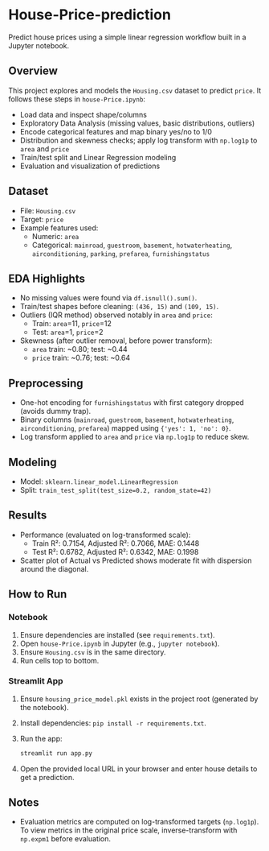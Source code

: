 # House-Price-prediction

Predict house prices using a simple linear regression workflow built in a Jupyter notebook.

## Overview
This project explores and models the `Housing.csv` dataset to predict `price`.
It follows these steps in `house-Price.ipynb`:
- Load data and inspect shape/columns
- Exploratory Data Analysis (missing values, basic distributions, outliers)
- Encode categorical features and map binary yes/no to 1/0
- Distribution and skewness checks; apply log transform with `np.log1p` to `area` and `price`
- Train/test split and Linear Regression modeling
- Evaluation and visualization of predictions

## Dataset
- File: `Housing.csv`
- Target: `price`
- Example features used:
  - Numeric: `area`
  - Categorical: `mainroad`, `guestroom`, `basement`, `hotwaterheating`, `airconditioning`, `parking`, `prefarea`, `furnishingstatus`

## EDA Highlights
- No missing values were found via `df.isnull().sum()`.
- Train/test shapes before cleaning: `(436, 15)` and `(109, 15)`.
- Outliers (IQR method) observed notably in `area` and `price`:
  - Train: `area`=11, `price`=12
  - Test: `area`=1, `price`=2
- Skewness (after outlier removal, before power transform):
  - `area` train: ~0.80; test: ~0.44
  - `price` train: ~0.76; test: ~0.64

## Preprocessing
- One-hot encoding for `furnishingstatus` with first category dropped (avoids dummy trap).
- Binary columns (`mainroad`, `guestroom`, `basement`, `hotwaterheating`, `airconditioning`, `prefarea`) mapped using `{'yes': 1, 'no': 0}`.
- Log transform applied to `area` and `price` via `np.log1p` to reduce skew.
## Modeling
- Model: `sklearn.linear_model.LinearRegression`
- Split: `train_test_split(test_size=0.2, random_state=42)`

## Results
- Performance (evaluated on log-transformed scale):
  - Train R²: 0.7154, Adjusted R²: 0.7066, MAE: 0.1448
  - Test R²: 0.6782, Adjusted R²: 0.6342, MAE: 0.1998
- Scatter plot of Actual vs Predicted shows moderate fit with dispersion around the diagonal.

## How to Run

### Notebook
1. Ensure dependencies are installed (see `requirements.txt`).
2. Open `house-Price.ipynb` in Jupyter (e.g., `jupyter notebook`).
3. Ensure `Housing.csv` is in the same directory.
4. Run cells top to bottom.

### Streamlit App
1. Ensure `housing_price_model.pkl` exists in the project root (generated by the notebook).
2. Install dependencies: `pip install -r requirements.txt`.
3. Run the app:
   
   ```bash
   streamlit run app.py
   ```
4. Open the provided local URL in your browser and enter house details to get a prediction.

## Notes
- Evaluation metrics are computed on log-transformed targets (`np.log1p`). To view metrics in the original price scale, inverse-transform with `np.expm1` before evaluation.
